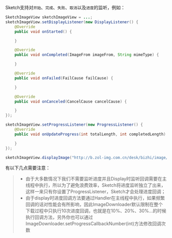 Sketch支持对``开始``、``完成``、``失败``、``取消``以及``进度``的监听，例如：
```java
SketchImageView sketchImageView = ...;
sketchImageView.setDisplayListener(new DisplayListener() {
    @Override
    public void onStarted() {

    }

    @Override
    public void onCompleted(ImageFrom imageFrom, String mimeType) {

    }

    @Override
    public void onFailed(FailCause failCause) {

    }

    @Override
    public void onCanceled(CancelCause cancelCause) {

    }
});

sketchImageView.setProgressListener(new ProgressListener() {
    @Override
    public void onUpdateProgress(int totalLength, int completedLength) {

    }
});

sketchImageView.displayImage("http://b.zol-img.com.cn/desk/bizhi/image/4/1366x768/1387347695254.jpg");
```

有以下几点需要注意：
>* 由于大多数情况下我们不需要监听进度并且Display时监听回调需要在主线程中执行，所以为了避免浪费效率，Sketch将进度监听独立了出来，这样一来只有你设置了ProgressListener，Sketch才会处理进度回调；
>* 由于display时进度回调方法要通过Handler在主线程中执行，如果频繁回调的话对性能会有所影响，因此ImageDownloader默认限制在整个下载过程中只执行10次进度回调，也就是在10%、20%、30%...的时候执行回调方法，另外你也可以通过ImageDownloader.setProgressCallbackNumber(int)方法修改回调次数